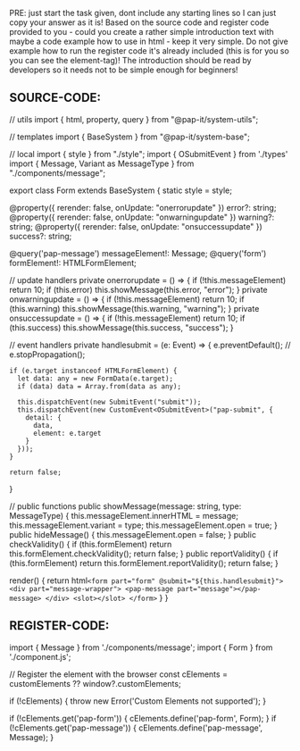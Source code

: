 PRE: just start the task given, dont include any starting lines so I can just copy your answer as it is!
 Based on the source code and register code provided to you - could you create a rather simple introduction text with maybe a code example how to use in html - keep it very simple. Do not give example how to run the register code it's already included (this is for you so you can see the element-tag)! The introduction should be read by developers so it needs not to be simple enough for beginners!

## SOURCE-CODE:
// utils 
import { html, property, query } from "@pap-it/system-utils";

// templates
import { BaseSystem } from "@pap-it/system-base";

// local 
import { style } from "./style";
import { OSubmitEvent } from './types'
import { Message, Variant as MessageType } from "./components/message";

export class Form extends BaseSystem {
  static style = style;

  @property({ rerender: false, onUpdate: "onerrorupdate" }) error?: string;
  @property({ rerender: false, onUpdate: "onwarningupdate" }) warning?: string;
  @property({ rerender: false, onUpdate: "onsuccessupdate" }) success?: string;

  @query('pap-message') messageElement!: Message;
  @query('form') formElement!: HTMLFormElement;

  // update handlers
  private onerrorupdate = () => {
    if (!this.messageElement) return 10;
    if (this.error) this.showMessage(this.error, "error");
  }
  private onwarningupdate = () => {
    if (!this.messageElement) return 10;
    if (this.warning) this.showMessage(this.warning, "warning");
  }
  private onsuccessupdate = () => {
    if (!this.messageElement) return 10;
    if (this.success) this.showMessage(this.success, "success");
  }

  // event handlers
  private handlesubmit = (e: Event) => {
    e.preventDefault();
    // e.stopPropagation();

    if (e.target instanceof HTMLFormElement) {
      let data: any = new FormData(e.target);
      if (data) data = Array.from(data as any);

      this.dispatchEvent(new SubmitEvent("submit"));
      this.dispatchEvent(new CustomEvent<OSubmitEvent>("pap-submit", {
        detail: {
          data,
          element: e.target
        }
      }));
    }

    return false;
  }

  // public functions 
  public showMessage(message: string, type: MessageType) {
    this.messageElement.innerHTML = message;
    this.messageElement.variant = type;
    this.messageElement.open = true;
  }
  public hideMessage() {
    this.messageElement.open = false;
  }
  public checkValidity() {
    if (this.formElement) return this.formElement.checkValidity();
    return false;
  }
  public reportValidity() {
    if (this.formElement) return this.formElement.reportValidity();
    return false;
  }

  render() {
    return html`
            <form part="form" @submit="${this.handlesubmit}">
                <div part="message-wrapper">
                    <pap-message part="message"></pap-message>
                </div>
                <slot></slot>
            </form>
        `
  }
}
## REGISTER-CODE:
import { Message } from './components/message';
import { Form } from './component.js';

// Register the element with the browser
const cElements = customElements ?? window?.customElements;

if (!cElements) {
  throw new Error('Custom Elements not supported');
}

if (!cElements.get('pap-form')) {
  cElements.define('pap-form', Form);
}
if (!cElements.get('pap-message')) {
  cElements.define('pap-message', Message);
}
